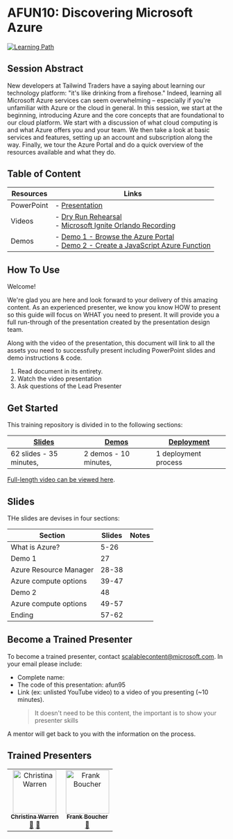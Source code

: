 # AFUN10: Discovering Microsoft Azure

 [![Learning Path](https://img.shields.io/badge/Learning%20Path-AFUN-fe5e00?logo=microsoft)](https://github.com/microsoft/ignite-learning-paths-training-afun)
 
## Session Abstract

New developers at Tailwind Traders have a saying about learning our technology platform: "it's like drinking from a firehose." Indeed, learning all Microsoft Azure services can seem overwhelming – especially if you're unfamiliar with Azure or the cloud in general. In this session, we start at the beginning, introducing Azure and the core concepts that are foundational to our cloud platform. We start with a discussion of what cloud computing is and what Azure offers you and your team. We then take a look at basic services and features, setting up an account and subscription along the way. Finally, we tour the Azure Portal and do a quick overview of the resources available and what they do.


## Table of Content

| Resources         | Links                            |
|-------------------|----------------------------------|
| PowerPoint        | - [Presentation](presentations.md) |
| Videos            | - [Dry Run Rehearsal](https://globaleventcdn.blob.core.windows.net/assets/afun/afun10/AFUN10-dry-run.mp4) <br/>- [Microsoft Ignite Orlando Recording](https://myignite.techcommunity.microsoft.com/sessions/83201) |
| Demos             | - [Demo 1 -  Browse the Azure Portal](demos.md#demo-1---browse-the-azure-portal)            <br/>- [Demo 2 - Create a JavaScript Azure Function](demos.md#demo-2---create-a-vm-in-the-portal-and-in-the-cloud-shell)


## How To Use

Welcome! 

We're glad you are here and look forward to your delivery of this amazing content. As an experienced presenter, we know you know HOW to present so this guide will focus on WHAT you need to present. It will provide you a full run-through of the presentation created by the presentation design team. 

Along with the video of the presentation, this document will link to all the assets you need to successfully present including PowerPoint slides and demo instructions &
code.

1.  Read document in its entirety.
2.  Watch the video presentation
3.  Ask questions of the Lead Presenter


## Get Started

This training repository is divided in to the following sections:

| [Slides](#slides) | [Demos](demos.md) | [Deployment](deployment.md) | 
|-------------------|---------------------------|--------------------------------------
| 62 slides - 35 minutes, | 2 demos - 10 minutes, | 1 deployment process

 [Full-length video can be viewed here](https://myignite.techcommunity.microsoft.com/sessions/83201).

## Slides

THe slides are devises in four sections:

 Section                    | Slides        | Notes
----------------------------|---------------|------
What is Azure?              | 5-26          | 
Demo 1                      | 27            | 
Azure Resource Manager​      | 28-38         |
Azure compute options       | 39-47         |
Demo 2                      | 48            | 
Azure compute options       | 49-57         |
Ending                      | 57-62         |



## Become a Trained Presenter

To become a trained presenter, contact [scalablecontent@microsoft.com](mailto:scalablecontent@microsoft.com). In your email please include:

- Complete name:
- The code of this presentation: afun95
- Link (ex: unlisted YouTube video) to a video of you presenting (~10 minutes). 
  > It doesn't need to be this content, the important is to show your presenter skills

A mentor will get back to you with the information on the process.

## Trained Presenters

<!-- ALL-CONTRIBUTORS-LIST:START - Do not remove or modify this section -->
<!-- prettier-ignore -->

<table>
<tr>
    <td align="center"><a href="http://www.christina.is">
        <img src="https://avatars2.githubusercontent.com/u/110683?s=460&v=4" width="100px;" alt="Christina Warren"/><br />
        <sub><b>Christina Warren</b></sub></a><br />
            <a href="https://github.com/microsoft/ignite-learning-paths-training-afun/commits?author=filmgirl" title="talk">📢</a>
            <a href="https://github.com/microsoft/ignite-learning-paths-training-afun/commits?author=filmgirl" title="Documentation">📖</a> 
    </td>
    <td align="center"><a href="http://cloud5mins.com/">
        <img src="https://avatars2.githubusercontent.com/u/2404846?s=460&v=4" width="100px;" alt="Frank Boucher"/><br />
        <sub><b>Frank Boucher</b></sub></a><br />
            <a href="https://github.com/microsoft/ignite-learning-paths-training-afun/commits?author=fboucher" title="Documentation">📖</a> 
    </td>
</tr></table>

<!-- ALL-CONTRIBUTORS-LIST:END -->
